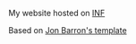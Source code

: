 My website hosted on [INF](https://inf.ufrgs.br/~bhflores)

Based on [Jon Barron's template](https://github.com/jonbarron/website)
